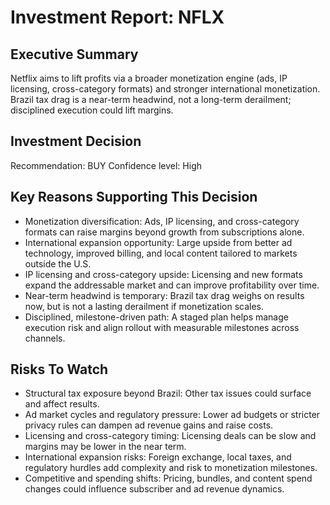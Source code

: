 # Investment Report: NFLX
## Executive Summary
Netflix aims to lift profits via a broader monetization engine (ads, IP licensing, cross-category formats) and stronger international monetization. Brazil tax drag is a near-term headwind, not a long-term derailment; disciplined execution could lift margins.

## Investment Decision
Recommendation: BUY
Confidence level: High

## Key Reasons Supporting This Decision
- Monetization diversification: Ads, IP licensing, and cross-category formats can raise margins beyond growth from subscriptions alone.
- International expansion opportunity: Large upside from better ad technology, improved billing, and local content tailored to markets outside the U.S.
- IP licensing and cross-category upside: Licensing and new formats expand the addressable market and can improve profitability over time.
- Near-term headwind is temporary: Brazil tax drag weighs on results now, but is not a lasting derailment if monetization scales.
- Disciplined, milestone-driven path: A staged plan helps manage execution risk and align rollout with measurable milestones across channels.

## Risks To Watch
- Structural tax exposure beyond Brazil: Other tax issues could surface and affect results.
- Ad market cycles and regulatory pressure: Lower ad budgets or stricter privacy rules can dampen ad revenue gains and raise costs.
- Licensing and cross-category timing: Licensing deals can be slow and margins may be lower in the near term.
- International expansion risks: Foreign exchange, local taxes, and regulatory hurdles add complexity and risk to monetization milestones.
- Competitive and spending shifts: Pricing, bundles, and content spend changes could influence subscriber and ad revenue dynamics.